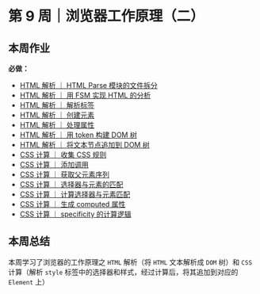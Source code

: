 # 第 9 周｜浏览器工作原理（二）

## 本周作业

**必做：**

- [HTML 解析 ｜ HTML Parse 模块的文件拆分](./homework/toy-browser/parser/1.js)
- [HTML 解析 ｜ 用 FSM 实现 HTML 的分析](./homework/toy-browser/parser/2.js)
- [HTML 解析 ｜ 解析标签](./homework/toy-browser/parser/3.js)
- [HTML 解析 ｜ 创建元素](./homework/toy-browser/parser/4.js)
- [HTML 解析 ｜ 处理属性](./homework/toy-browser/parser/5.js)
- [HTML 解析 ｜ 用 token 构建 DOM 树](./homework/toy-browser/parser/6.js)
- [HTML 解析 ｜ 将文本节点追加到 DOM 树](./homework/toy-browser/parser/7.js)
- [CSS 计算 ｜ 收集 CSS 规则](./homework/toy-browser/parser/8.js)
- [CSS 计算 ｜ 添加调用](./homework/toy-browser/parser/9.js)
- [CSS 计算 ｜ 获取父元素序列](./homework/toy-browser/parser/10.js)
- [CSS 计算 ｜ 选择器与元素的匹配](./homework/toy-browser/parser/11.js)
- [CSS 计算 ｜ 计算选择器与元素匹配](./homework/toy-browser/parser/12.js)
- [CSS 计算 ｜ 生成 computed 属性](./homework/toy-browser/parser/13.js)
- [CSS 计算 ｜ specificity 的计算逻辑](./homework/toy-browser/parser/14.js)

## 本周总结

本周学习了浏览器的工作原理之 `HTML` 解析（将 `HTML` 文本解析成 `DOM` 树）和 `CSS` 计算（解析 `style` 标签中的选择器和样式，经过计算后，将其追加到对应的 `Element` 上）

